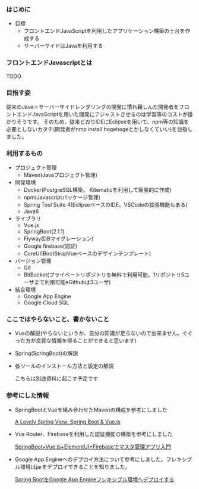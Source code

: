### はじめに
- 目標
  - フロントエンドJavaScriptを利用したアプリケーション構築の土台を作成する
  - サーバーサイドはJavaを利用する

### フロントエンドJavascriptとは

TODO

### 目指す姿

従来のJava＋サーバーサイドレンダリングの開発に慣れ親しんだ開発者をフロントエンドJavaScriptを用いた開発にアジャストさせるのは学習等のコストが掛かりそうです。
そのため、従来どおりIDEにEclipseを用いて、npm等の知識を必要としないカタチ(開発者がnmp install hogehogeとかしなくていい)を目指しました。


### 利用するもの

- プロジェクト管理
  - Maven(Javaプロジェクト管理)
- 開発環境
  - Docker(PostgreSQL構築。 Kitematicを利用して簡易的に作成)
  - npm(Javascriptパッケージ管理)
  - Spring Tool Suite 4(EclipseベースのIDE。VSCodeの拡張機能もある)
  - Java8
- ライブラリ
  - Vue.js
  - SpringBoot(2.1.1)
  - Flyway(DBマイグレーション)
  - Google firebase(認証)
  - CoreUI(BootStrapVueベースのデザインテンプレート)
- バージョン管理
  - Git
  - BitBucket(プライベートリポジトリを無料で利用可能。1リポジトリ5ユーザまで利用可能※Githubは3ユーザ)
- 結合環境
  - Google App Engine
  - Google Cloud SQL

### ここではやらないこと、書かないこと

- Vueの解説(やらないというか、自分の知識が足らないので出来ません。ぐぐった方が良質な情報を得ることができると思います)
- Spring(SpringBoot)の解説
- 各ツールのインストール方法と設定の解説
  
  こちらは別途資料に起こす予定です



### 参考にした情報

- SpringBootとVueを組み合わせたMavenの構成を参考にしました

    [A Lovely Spring View: Spring Boot & Vue.js](https://blog.codecentric.de/en/2018/04/spring-boot-vuejs/)

- Vue Router、Firebaseを利用した認証機能の構築を参考にしました

    [SpringBoot+Vue.js+ElementUI+Firebaseでマスタ管理アプリ入門](https://qiita.com/shunp/items/abea7fa01e7a664c85da)

- Google App Engineへのデプロイ方法について参考にしました。フレキシブル環境はjarをデプロイできることを知りました。

  [Spring BootをGoogle App Engineフレキシブル環境へデプロイする](https://tosi-tech.net/2018/08/spring-boot-on-google-app-engine-flexible/)

